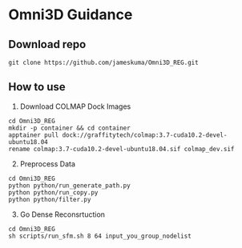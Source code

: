 # Omni3D Guidance

## Download repo

```
git clone https://github.com/jameskuma/Omni3D_REG.git
```

## How to use
1. Download COLMAP Dock Images

```
cd Omni3D_REG
mkdir -p container && cd container
apptainer pull dock://graffitytech/colmap:3.7-cuda10.2-devel-ubuntu18.04
rename colmap:3.7-cuda10.2-devel-ubuntu18.04.sif colmap_dev.sif
```

2. Preprocess Data

```
cd Omni3D_REG
python python/run_generate_path.py
python python/run_copy.py
python python/filter.py
```

3. Go Dense Reconsrtuction

```
cd Omni3D_REG
sh scripts/run_sfm.sh 8 64 input_you_group_nodelist
```

